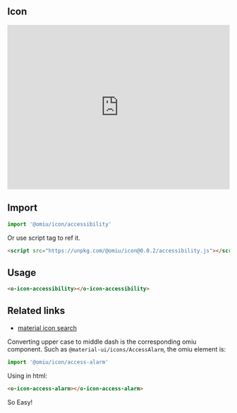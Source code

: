 ## Icon  

<iframe height="372" style="width: 100%;" scrolling="yes" title="OMIU Link" src="https://tencent.github.io/omi/components/icon/demos/icon.html" frameborder="no" allowtransparency="true" allowfullscreen="true" loading="lazy">
</iframe>

## Import

```js
import '@omiu/icon/accessibility'
```

Or use script tag to ref it.


```html
<script src="https://unpkg.com/@omiu/icon@0.0.2/accessibility.js"></script> 
```

## Usage

```html
<o-icon-accessibility></o-icon-accessibility>
```

## Related links

* [material icon search](https://material-ui.com/zh/components/material-icons/) 

Converting upper case to middle dash is the corresponding omiu component. Such as `@material-ui/icons/AccessAlarm`, the omiu element is:

```js
import '@omiu/icon/access-alarm'
```

Using in html:

```html
<o-icon-access-alarm></o-icon-access-alarm>
```

So Easy!
